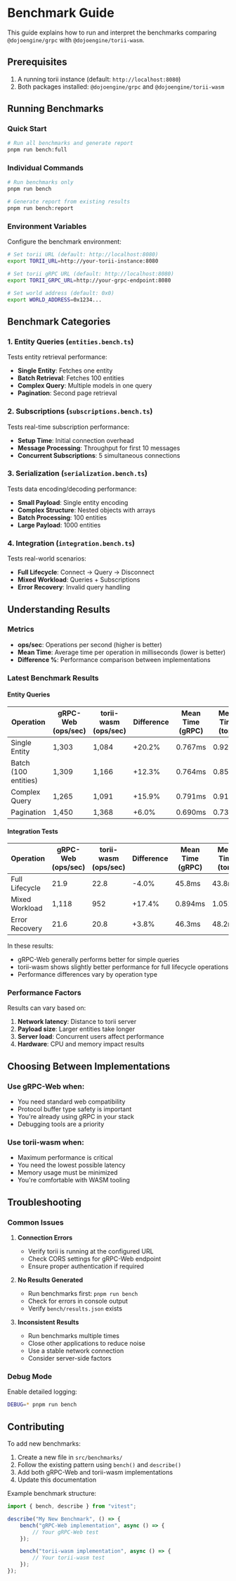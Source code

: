 # Benchmark Guide

This guide explains how to run and interpret the benchmarks comparing `@dojoengine/grpc` with `@dojoengine/torii-wasm`.

## Prerequisites

1. A running torii instance (default: `http://localhost:8080`)
2. Both packages installed: `@dojoengine/grpc` and `@dojoengine/torii-wasm`

## Running Benchmarks

### Quick Start

```bash
# Run all benchmarks and generate report
pnpm run bench:full
```

### Individual Commands

```bash
# Run benchmarks only
pnpm run bench

# Generate report from existing results
pnpm run bench:report
```

### Environment Variables

Configure the benchmark environment:

```bash
# Set torii URL (default: http://localhost:8080)
export TORII_URL=http://your-torii-instance:8080

# Set torii gRPC URL (default: http://localhost:8080)
export TORII_GRPC_URL=http://your-grpc-endpoint:8080

# Set world address (default: 0x0)
export WORLD_ADDRESS=0x1234...
```

## Benchmark Categories

### 1. Entity Queries (`entities.bench.ts`)

Tests entity retrieval performance:

- **Single Entity**: Fetches one entity
- **Batch Retrieval**: Fetches 100 entities
- **Complex Query**: Multiple models in one query
- **Pagination**: Second page retrieval

### 2. Subscriptions (`subscriptions.bench.ts`)

Tests real-time subscription performance:

- **Setup Time**: Initial connection overhead
- **Message Processing**: Throughput for first 10 messages
- **Concurrent Subscriptions**: 5 simultaneous connections

### 3. Serialization (`serialization.bench.ts`)

Tests data encoding/decoding performance:

- **Small Payload**: Single entity encoding
- **Complex Structure**: Nested objects with arrays
- **Batch Processing**: 100 entities
- **Large Payload**: 1000 entities

### 4. Integration (`integration.bench.ts`)

Tests real-world scenarios:

- **Full Lifecycle**: Connect → Query → Disconnect
- **Mixed Workload**: Queries + Subscriptions
- **Error Recovery**: Invalid query handling

## Understanding Results

### Metrics

- **ops/sec**: Operations per second (higher is better)
- **Mean Time**: Average time per operation in milliseconds (lower is better)
- **Difference %**: Performance comparison between implementations

### Latest Benchmark Results

#### Entity Queries

| Operation            | gRPC-Web (ops/sec) | torii-wasm (ops/sec) | Difference | Mean Time (gRPC) | Mean Time (torii) |
| -------------------- | ------------------ | -------------------- | ---------- | ---------------- | ----------------- |
| Single Entity        | 1,303              | 1,084                | +20.2%     | 0.767ms          | 0.923ms           |
| Batch (100 entities) | 1,309              | 1,166                | +12.3%     | 0.764ms          | 0.858ms           |
| Complex Query        | 1,265              | 1,091                | +15.9%     | 0.791ms          | 0.916ms           |
| Pagination           | 1,450              | 1,368                | +6.0%      | 0.690ms          | 0.731ms           |

#### Integration Tests

| Operation      | gRPC-Web (ops/sec) | torii-wasm (ops/sec) | Difference | Mean Time (gRPC) | Mean Time (torii) |
| -------------- | ------------------ | -------------------- | ---------- | ---------------- | ----------------- |
| Full Lifecycle | 21.9               | 22.8                 | -4.0%      | 45.8ms           | 43.8ms            |
| Mixed Workload | 1,118              | 952                  | +17.4%     | 0.894ms          | 1.051ms           |
| Error Recovery | 21.6               | 20.8                 | +3.8%      | 46.3ms           | 48.2ms            |

In these results:

- gRPC-Web generally performs better for simple queries
- torii-wasm shows slightly better performance for full lifecycle operations
- Performance differences vary by operation type

### Performance Factors

Results can vary based on:

1. **Network latency**: Distance to torii server
2. **Payload size**: Larger entities take longer
3. **Server load**: Concurrent users affect performance
4. **Hardware**: CPU and memory impact results

## Choosing Between Implementations

### Use gRPC-Web when:

- You need standard web compatibility
- Protocol buffer type safety is important
- You're already using gRPC in your stack
- Debugging tools are a priority

### Use torii-wasm when:

- Maximum performance is critical
- You need the lowest possible latency
- Memory usage must be minimized
- You're comfortable with WASM tooling

## Troubleshooting

### Common Issues

1. **Connection Errors**
    - Verify torii is running at the configured URL
    - Check CORS settings for gRPC-Web endpoint
    - Ensure proper authentication if required

2. **No Results Generated**
    - Run benchmarks first: `pnpm run bench`
    - Check for errors in console output
    - Verify `bench/results.json` exists

3. **Inconsistent Results**
    - Run benchmarks multiple times
    - Close other applications to reduce noise
    - Use a stable network connection
    - Consider server-side factors

### Debug Mode

Enable detailed logging:

```bash
DEBUG=* pnpm run bench
```

## Contributing

To add new benchmarks:

1. Create a new file in `src/benchmarks/`
2. Follow the existing pattern using `bench()` and `describe()`
3. Add both gRPC-Web and torii-wasm implementations
4. Update this documentation

Example benchmark structure:

```typescript
import { bench, describe } from "vitest";

describe("My New Benchmark", () => {
    bench("gRPC-Web implementation", async () => {
        // Your gRPC-Web test
    });

    bench("torii-wasm implementation", async () => {
        // Your torii-wasm test
    });
});
```
